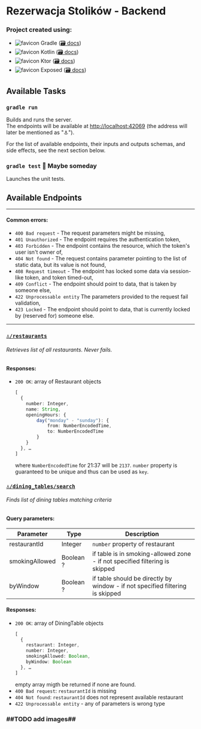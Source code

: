 # Rezerwacja Stolików - Backend

### Project created using:
- ![favicon](https://www.google.com/s2/favicons?domain=gradle.org)
  Gradle ([🗃️ docs](https://docs.gradle.org/current/userguide/userguide.html))
- ![favicon](https://www.google.com/s2/favicons?domain=play.kotlinlang.org)
  Kotlin ([🗃️ docs](https://kotlinlang.org/docs/home.html))
- ![favicon](https://www.google.com/s2/favicons?domain=ktor.io) Ktor ([🗃️ docs](https://ktor.io/docs/welcome.html))
- ![favicon](https://www.google.com/s2/favicons?domain=www.jetbrains.com/lp/mono/)
  Exposed ([🗃️ docs](https://github.com/JetBrains/Exposed/wiki))

## Available Tasks

### `gradle run`

Builds and runs the server.\
The endpoints will be available at [http://localhost:42069](http://localhost:42069) (the address will later be mentioned
as "⚓").

For the list of available endpoints, their inputs and outputs schemas, and side effects, see the next section below.

### `gradle test` 🚧 Maybe someday

Launches the unit tests.

## Available Endpoints

---

#### Common errors:

- `400 Bad request` - The request parameters might be missing,
- `401 Unauthorized` - The endpoint requires the authentication token,
- `403 Forbidden` - The endpoint contains the resource, which the token's user isn't owner of,
- `404 Not found` - The request contains parameter pointing to the list of static data, but its value is not found,
- `408 Request timeout` - The endpoint has locked some data via session-like token, and token timed-out,
- `409 Conflict` - The endpoint should point to data, that is taken by someone else,
- `422 Unprocessable entity` The parameters provided to the request fail validation,
- `423 Locked` - The endpoint should point to data, that is currently locked by (reserved for) someone else.

---

### [`⚓/restaurants`](http://localhost:42069/restaurants)

###### Retrieves list of all restaurants. Never fails.

#### Responses:

- `200 OK`: array of Restaurant objects
  ```ts
  [
    {
      number: Integer,
      name: String,
      openingHours: {
          day("monday" - "sunday"): {
              from: NumberEncodedTime,
              to: NumberEncodedTime
          }
      }
    }, …
  ]
  ```
  where `NumberEncodedTime` for 21:37 will be `2137`.
  `number` property is guaranteed to be unique and thus can be used as `key`.

### [`⚓/dining_tables/search`](http://localhost:42069/dining_tables/search)

###### Finds list of dining tables matching criteria

#### Query parameters:

| Parameter | Type | Description |
| --- | --- | --- |
| restaurantId | Integer | `number` property of restaurant |
| smokingAllowed | Boolean ? | if table is in smoking-allowed zone - if not specified filtering is skipped |
| byWindow | Boolean ? | if table should be directly by window - if not specified filtering is skipped |

#### Responses:

- `200 OK`: array of DiningTable objects
  ```ts
  [
    {
      restaurant: Integer,
      number: Integer,
      smokingAllowed: Boolean,
      byWindow: Boolean
    }, …
  ]
  ```
  empty array migth be returned if none are found.
- `400 Bad request`: `restaurantId` is missing
- `404 Not found`: `restaurantId` does not represent available restaurant
- `422 Unprocessable entity` - any of parameters is wrong type

### ##TODO add images##
